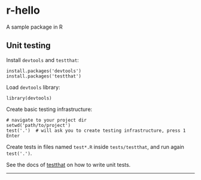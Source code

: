 r-hello
=======

A sample package in R

Unit testing
------------

Install `devtools` and `testthat`:

    install.packages('devtools')
    install.packages('testthat')

Load `devtools` library:

    library(devtools)

Create basic testing infrastructure:

    # navigate to your project dir
    setwd('path/to/project')
    test('.')  # will ask you to create testing infrastructure, press 1 Enter

Create tests in files named `test*.R` inside `tests/testthat`,
and run again `test('.')`.

See the docs of [testthat][3] on how to write unit tests.

---

[1]: http://www.rstudio.com/products/rpackages/devtools/
[2]: https://github.com/hadley/testthat
[3]: http://r-pkgs.had.co.nz/tests.html

